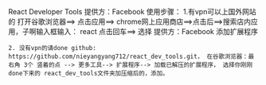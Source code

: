 React Developer Tools
提供方：Facebook
使用步骤：
    1.有vpn可以上国外网站的
    打开谷歌浏览器==> 点击应用==> chrome网上应用商店==>点击后==>搜索店内应用，子啊输入框输入： react  点击回车==> 选择 提供方：Facebook 添加扩展程序

    2. 没有vpn的请done github: https://github.com/nieyangyang712/react_dev_tools.git， 在谷歌浏览器：最右角 3个 竖着的点 --> 更多工具--> 扩展程序--> 加载已解压的扩展程序， 选择你刚刚done下来的 react_dev_tools文件夹加压缩后的，添加。